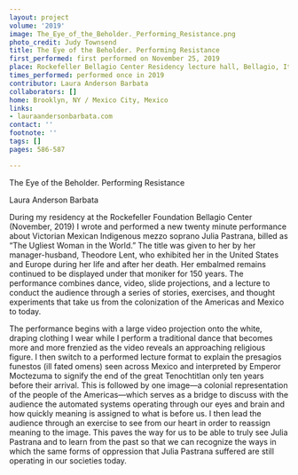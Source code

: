 ```yaml
---
layout: project
volume: '2019'
image: The_Eye_of_the_Beholder._Performing_Resistance.png
photo_credit: Judy Townsend
title: The Eye of the Beholder. Performing Resistance
first_performed: first performed on November 25, 2019
place: Rockefeller Bellagio Center Residency lecture hall, Bellagio, Italy
times_performed: performed once in 2019
contributor: Laura Anderson Barbata
collaborators: []
home: Brooklyn, NY / Mexico City, Mexico
links:
- lauraandersonbarbata.com
contact: ''
footnote: ''
tags: []
pages: 586-587

---
```


The Eye of the Beholder. Performing Resistance

Laura Anderson Barbata

During my residency at the Rockefeller Foundation Bellagio Center (November, 2019) I wrote and performed a new twenty minute performance about Victorian Mexican Indigenous mezzo soprano Julia Pastrana, billed as “The Ugliest Woman in the World.” The title was given to her by her manager-husband, Theodore Lent, who exhibited her in the United States and Europe during her life and after her death. Her embalmed remains continued to be displayed under that moniker for 150 years. The performance combines dance, video, slide projections, and a lecture to conduct the audience through a series of stories, exercises, and thought experiments that take us from the colonization of the Americas and Mexico to today.

The performance begins with a large video projection onto the white, draping clothing I wear while I perform a traditional dance that becomes more and more frenzied as the video reveals an approaching religious figure. I then switch to a performed lecture format to explain the presagios funestos (ill fated omens) seen across Mexico and interpreted by Emperor Moctezuma to signify the end of the great Tenochtitlan only ten years before their arrival. This is followed by one image—a colonial representation of the people of the Americas—which serves as a bridge to discuss with the audience the automated systems operating through our eyes and brain and how quickly meaning is assigned to what is before us. I then lead the audience through an exercise to see from our heart in order to reassign meaning to the image. This paves the way for us to be able to truly see Julia Pastrana and to learn from the past so that we can recognize the ways in which the same forms of oppression that Julia Pastrana suffered are still operating in our societies today.
